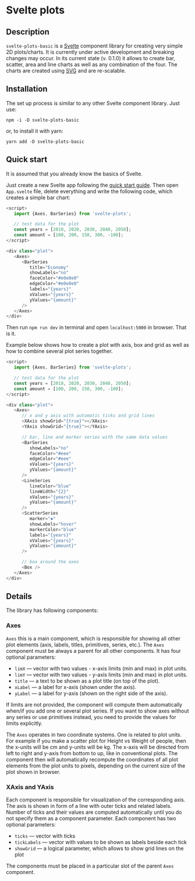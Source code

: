 # Svelte plots

## Description

`svelte-plots-basic` is a [Svelte](https://svelte.dev) component library for creating very simple 2D plots/charts. It is currently under active development and breaking changes may occur. In its current state (v. 0.1.0) it allows to create bar, scatter, area and line charts as well as any combination of the four. The charts are created using [SVG](https://en.wikipedia.org/wiki/Scalable_Vector_Graphics) and are re-scalable.

## Installation

The set up process is similar to any other Svelte component library. Just use:

```
npm -i -D svelte-plots-basic
```

or, to install it with yarn:

```
yarn add -D svelte-plots-basic
```



## Quick start

It is assumed that you already know the basics of Svelte.

Just create a new Svelte app following the [quick start guide](https://svelte.dev/blog/the-easiest-way-to-get-started). Then open `App.svelte` file, delete everything and write the following code, which creates a simple bar chart:

```js
<script>
   import {Axes, BarSeries} from 'svelte-plots';

   // test data for the plot
   const years = [2010, 2020, 2030, 2040, 2050];
   const amount = [100, 200, 150, 300, -100];
</script>

<div class="plot">
   <Axes>
      <BarSeries
         title="Economy"
         showLabels="no"
         faceColor="#e0e0e0"
         edgeColor="#e0e0e0"
         labels="{years}"
         xValues="{years}"
         yValues="{amount}"
      />
   </Axes>
</div>
```

Then run `npm run dev` in terminal and open `localhost:5000` in browser. That is it.

Example below shows how to create a plot with axis, box and grid as well as how to combine several plot series together.

```js
<script>
   import {Axes, BarSeries} from 'svelte-plots';

   // test data for the plot
   const years = [2010, 2020, 2030, 2040, 2050];
   const amount = [100, 200, 150, 300, -100];
</script>

<div class="plot">
   <Axes>
      // x and y axis with automatic ticks and grid lines
      <XAxis showGrid="{true}"></XAxis>
      <YAxis showGrid="{true}"></YAxis>

      // bar, line and marker series with the same data values
      <BarSeries
         showLabels="no"
         faceColor="#eee"
         edgeColor="#eee"
         xValues="{years}"
         yValues="{amount}"
      />
      <LineSeries
         lineColor="blue"
         lineWidth="{2}"
         xValues="{years}"
         yValues="{amount}"
      />
      <ScatterSeries
         marker="✺"
         showLabels="hover"
         markerColor="blue"
         labels="{years}"
         xValues="{years}"
         yValues="{amount}"
      />

      // box around the axes
      <Box />
   </Axes>
</div>
```

## Details

The library has following components:

### Axes

`Axes` this is a main component, which is responsible for showing all other plot elements (axis, labels, titles, primitives, series, etc.). The `Axes` component must be always a parent for all other components. It has four optional parameters:

* `limX`  — vector with two values - x-axis limits (min and max) in plot units.
* `limY`  — vector with two values - y-axis limits (min and max) in plot units.
* `title` — a text to be shown as a plot title (on top of the plot).
* `xLabel` — a label for x-axis (shown under the axis).
* `yLabel` — a label for y-axis (shown on the right side of the axis).

If limits are not provided, the component will compute them automatically when/if you add one or several plot series. If you want to show axes without any series or use primitives instead, you need to provide the values for limits explicitly.

The `Axes` operates in two coordinate systems. One is related to plot units. For example if you make a scatter plot for Height vs Weight of people, then the x-units will be cm and y-units will be kg. The x-axis will be directed from left to right and y-axis from bottom to up, like in conventional plots. The component then will automatically recompute the coordinates of all plot elements from the plot units to pixels, depending on the current size of the plot shown in browser.

### XAxis and YAxis

Each component is responsible for visualization of the corresponding axis. The axis is shown in form of a line with outer ticks and related labels. Number of ticks and their values are computed automatically until you do not specify them as a component parameter. Each component has two optional parameters:

* `ticks` — vector with ticks
* `tickLabels` — vector with values to be shown as labels beside each tick
* `showGrid` — a logical parameter, which allows to show grid lines on the plot

The components must be placed in a particular slot of the parent `Axes` component.

